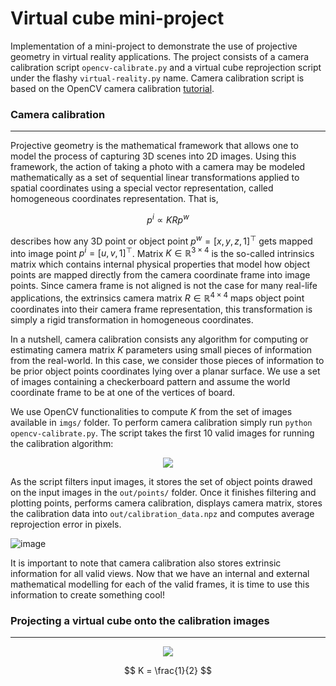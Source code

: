 # Virtual cube mini-project
Implementation of a mini-project to demonstrate the use of projective geometry in virtual reality applications. The project consists of a camera calibration script `opencv-calibrate.py` and a virtual cube reprojection script under the flashy `virtual-reality.py` name. Camera calibration script is based on the OpenCV camera calibration [tutorial](https://docs.opencv.org/4.x/dc/dbb/tutorial_py_calibration.html).

### Camera calibration
---
Projective geometry is the mathematical framework that allows one to model the process of capturing 3D scenes into 2D images. Using this framework, the action of taking a photo with a camera may be modeled mathematically as a set of sequential linear transformations applied to spatial coordinates using a special vector representation, called homogeneous coordinates representation. That is,

$$
  p^{i} \propto K R p^{w}
$$

describes how any 3D point or object point $p^{w} =[x, y, z, 1]^\top$ gets mapped into image point $p^{i}=[u,v,1]^\top$. Matrix $K\in \mathbb{R}^{3\times4}$ is the so-called intrinsics matrix which contains internal physical properties that model how object points are mapped directly from the camera coordinate frame into image points. Since camera frame is not aligned is not the case for many real-life applications, the extrinsics camera matrix $R\in\mathbb{R}^{4\times4}$ maps object point coordinates into their camera frame representation, this transformation is simply a rigid transformation in homogeneous coordinates.

In a nutshell, camera calibration consists any algorithm for computing or estimating camera matrix $K$ parameters using small pieces of information from the real-world. In this case, we consider those pieces of information to be prior object points coordinates lying over a planar surface. We use a set of images containing a checkerboard pattern and assume the world coordinate frame to be at one of the vertices of board.

We use OpenCV functionalities to compute $K$ from the set of images available in `imgs/` folder. To perform camera calibration simply run `python opencv-calibrate.py`. The script takes the first 10 valid images for running the calibration algorithm:

<p align="center">
<img src="https://user-images.githubusercontent.com/95151624/226233127-4dad33a6-d060-44f4-92e2-0f115a178cb1.gif"/>
</p>

As the script filters input images, it stores the set of object points drawed on the input images in the `out/points/` folder. Once it finishes filtering and plotting points, performs camera calibration, displays camera matrix, stores the calibration data into `out/calibration_data.npz` and computes average reprojection error in pixels.

![image](https://user-images.githubusercontent.com/95151624/226421438-273ee959-ee4a-4ca5-b250-245cc1210cab.png)

It is important to note that camera calibration also stores extrinsic information for all valid views. Now that we have an internal and external mathematical modelling for each of the valid frames, it is time to use this information to create something cool!

### Projecting a virtual cube onto the calibration images
---
<p align="center">
<img src="https://user-images.githubusercontent.com/95151624/226233373-ece48423-2b41-4dcb-ada0-1ba2cb87fa29.gif"/>
</p>

$$
  K = \frac{1}{2}
$$
